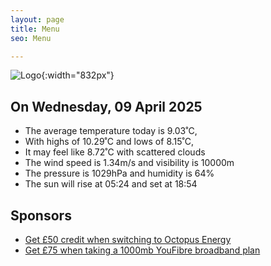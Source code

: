 ```yaml
---
layout: page
title: Menu
seo: Menu

---
```


![Logo](/images/logo.jpg){:width="832px"}

<!-- weather_marker starts -->
## On Wednesday, 09 April 2025

- The average temperature today is 9.03˚C,
- With highs of 10.29˚C and lows of 8.15˚C,
- It may feel like 8.72˚C with scattered clouds
- The wind speed is 1.34m/s and visibility is 10000m
- The pressure is 1029hPa and humidity is 64%
- The sun will rise at 05:24 and set at 18:54

<!-- weather_marker ends -->

## Sponsors

- [Get £50 credit when switching to Octopus Energy](https://bit.ly/3oD1nnS)
- [Get £75 when taking a 1000mb YouFibre broadband plan](https://aklam.io/91zWhU?)



